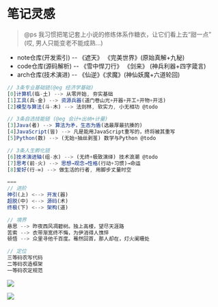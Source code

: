 # 笔记灵感

> @ps 我习惯把笔记套上小说的修练体系作糖衣，让它们看上去“甜一点” (哎, 男人只能变老不能成熟...)

- note仓库(开发索引) -- 《遮天》 《完美世界》(原始真解+九秘)
- code仓库(源码解析) -- 《雪中悍刀行》 《剑来》 (神兵利器+四字箴言) 
- arch仓库(技术演进) -- 《仙逆》《求魔》(神仙妖魔+六道轮回) 

```js
// 3条专业基础链(@eg 经济学基础)
[0]计算机(临-土) --> 从零开始, 夯实基础
[1]工具(兵-金) --> 资源兵器(道门卷山光+开器+开工+开物+开活)
[2]模型与算法(斗-木) --> 法则林, 软实力, 小无相功 @todo

// 3条自选技能链 (@eg 会计+出纳+计量)
[3]Java(者) --> 算法为矛，生态为盾(选最厚最抗揍的)
[4]JavaScript(皆) --> 凡是能用JavaScript重写的，终将被其重写
[5]Python(数) --> (无始+抽丝剥茧) 数学与Python @todo

// 3条人生孵化链
[6]技术演进轴(组-水) --> (无终+极致演绎) 技术浪潮 @todo
[7]思考(前-火) --> 思想→观念→性格(行动+习惯)→命运
[8]爱好(行-∞) --> 做生活的行者, 用脚步丈量时空

===
// 进阶 
神引(上) <--> 开发(器)
超脱(中) <--> 源码(术)
终极(下) <--> 架构(道)

// 境界 
悬思 --> 昨夜西风凋碧树。独上高楼，望尽天涯路
苦索 --> 衣带渐宽终不悔，为伊消得人憔悴
顿悟 --> 众里寻他千百度。蓦然回首，那人却在，灯火阑珊处

// 定位
三等码农写代码
二等码农造框架
一等码农定规范
```

![](https://luo0412.oss-cn-hangzhou.aliyuncs.com/static/images/fo/eight-zheng.png)

![](http://luo0412.oss-cn-hangzhou.aliyuncs.com/20210325/57a4068679264a78894342183fec6331.png)
